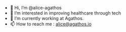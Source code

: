 - 👋 Hi, I’m @alice-agathos
- 👀 I’m interested in improving healthcare through tech
- 🌱 I’m currently working at Agathos.
- 📫 How to reach me : alice@agathos.io

<!---
alice-agathos/alice-agathos is a ✨ special ✨ repository because its `README.md` (this file) appears on your GitHub profile.
You can click the Preview link to take a look at your changes.
--->
